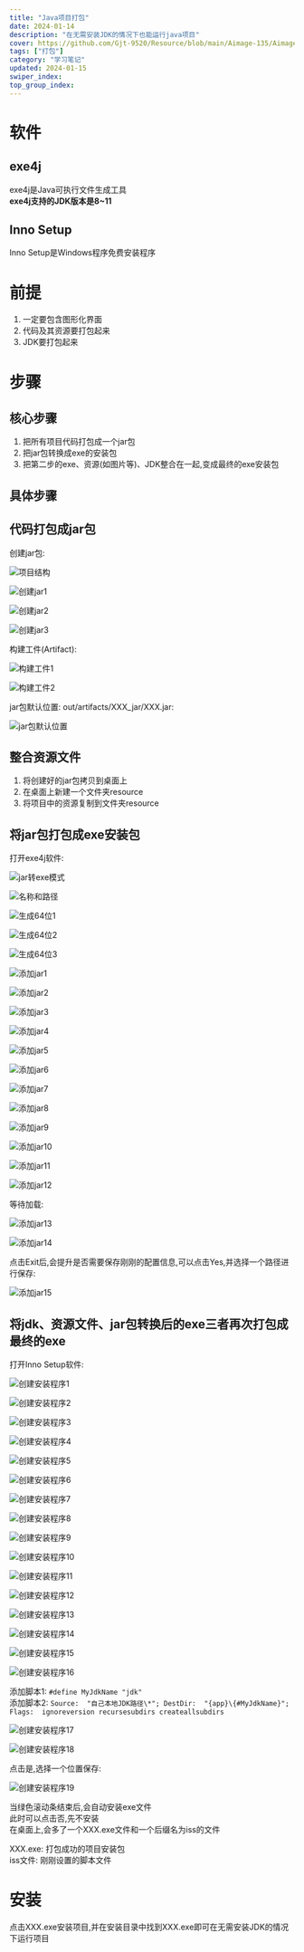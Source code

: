 ```yaml
---
title: "Java项目打包"
date: 2024-01-14
description: "在无需安装JDK的情况下也能运行java项目"
cover: https://github.com/Gjt-9520/Resource/blob/main/Aimage-135/Aimage86.jpg?raw=true
tags: ["打包"]
category: "学习笔记"
updated: 2024-01-15
swiper_index:
top_group_index:
---
```


# 软件

## exe4j

exe4j是Java可执行文件生成工具  
**exe4j支持的JDK版本是8~11**    

## Inno Setup

Inno Setup是Windows程序免费安装程序   

# 前提

1. 一定要包含图形化界面  
2. 代码及其资源要打包起来  
3. JDK要打包起来  

# 步骤

## 核心步骤

1. 把所有项目代码打包成一个jar包  
2. 把jar包转换成exe的安装包   
3. 把第二步的exe、资源(如图片等)、JDK整合在一起,变成最终的exe安装包  

## 具体步骤

## 代码打包成jar包

创建jar包: 

![项目结构](../images/项目结构.png)

![创建jar1](../images/创建jar1.png)

![创建jar2](../images/创建jar2.png)

![创建jar3](../images/创建jar3.png)

构建工件(Artifact): 

![构建工件1](../images/构建工件1.png)

![构建工件2](../images/构建工件2.png)

jar包默认位置: out/artifacts/XXX_jar/XXX.jar: 

![jar包默认位置](../images/jar包默认位置.png)

## 整合资源文件

1. 将创建好的jar包拷贝到桌面上
2. 在桌面上新建一个文件夹resource
3. 将项目中的资源复制到文件夹resource

## 将jar包打包成exe安装包

打开exe4j软件: 

![jar转exe模式](../images/jar转exe模式.png)

![名称和路径](../images/名称和路径.png)

![生成64位1](../images/生成64位1.png)

![生成64位2](../images/生成64位2.png)

![生成64位3](../images/生成64位3.png)

![添加jar1](../images/添加jar1.png)

![添加jar2](../images/添加jar2.png)

![添加jar3](../images/添加jar3.png)

![添加jar4](../images/添加jar4.png)

![添加jar5](../images/添加jar5.png)

![添加jar6](../images/添加jar6.png)

![添加jar7](../images/添加jar7.png)

![添加jar8](../images/添加jar8.png)

![添加jar9](../images/添加jar9.png)

![添加jar10](../images/添加jar10.png)

![添加jar11](../images/添加jar11.png)

![添加jar12](../images/添加jar12.png)

等待加载: 

![添加jar13](../images/添加jar13.png)

![添加jar14](../images/添加jar14.png)

点击Exit后,会提升是否需要保存刚刚的配置信息,可以点击Yes,并选择一个路径进行保存: 

![添加jar15](../images/添加jar15.png)

## 将jdk、资源文件、jar包转换后的exe三者再次打包成最终的exe

打开Inno Setup软件: 

![创建安装程序1](../images/创建安装程序1.png)

![创建安装程序2](../images/创建安装程序2.png)

![创建安装程序3](../images/创建安装程序3.png)

![创建安装程序4](../images/创建安装程序4.png)

![创建安装程序5](../images/创建安装程序5.png)

![创建安装程序6](../images/创建安装程序6.png)

![创建安装程序7](../images/创建安装程序7.png)

![创建安装程序8](../images/创建安装程序8.png)

![创建安装程序9](../images/创建安装程序9.png)

![创建安装程序10](../images/创建安装程序10.png)

![创建安装程序11](../images/创建安装程序11.png)

![创建安装程序12](../images/创建安装程序12.png)

![创建安装程序13](../images/创建安装程序13.png)

![创建安装程序14](../images/创建安装程序14.png)

![创建安装程序15](../images/创建安装程序15.png)

![创建安装程序16](../images/创建安装程序16.png)

添加脚本1: `#define MyJdkName "jdk"`     
添加脚本2: `Source:  "自己本地JDK路径\*"; DestDir:  "{app}\{#MyJdkName}"; Flags:  ignoreversion recursesubdirs createallsubdirs`    

![创建安装程序17](../images/创建安装程序17.png)

![创建安装程序18](../images/创建安装程序18.png)

点击是,选择一个位置保存:   

![创建安装程序19](../images/创建安装程序19.png)

当绿色滚动条结束后,会自动安装exe文件    
此时可以点击否,先不安装      
在桌面上,会多了一个XXX.exe文件和一个后缀名为iss的文件    
  
XXX.exe: 打包成功的项目安装包    
iss文件: 刚刚设置的脚本文件    

# 安装

点击XXX.exe安装项目,并在安装目录中找到XXX.exe即可在无需安装JDK的情况下运行项目   